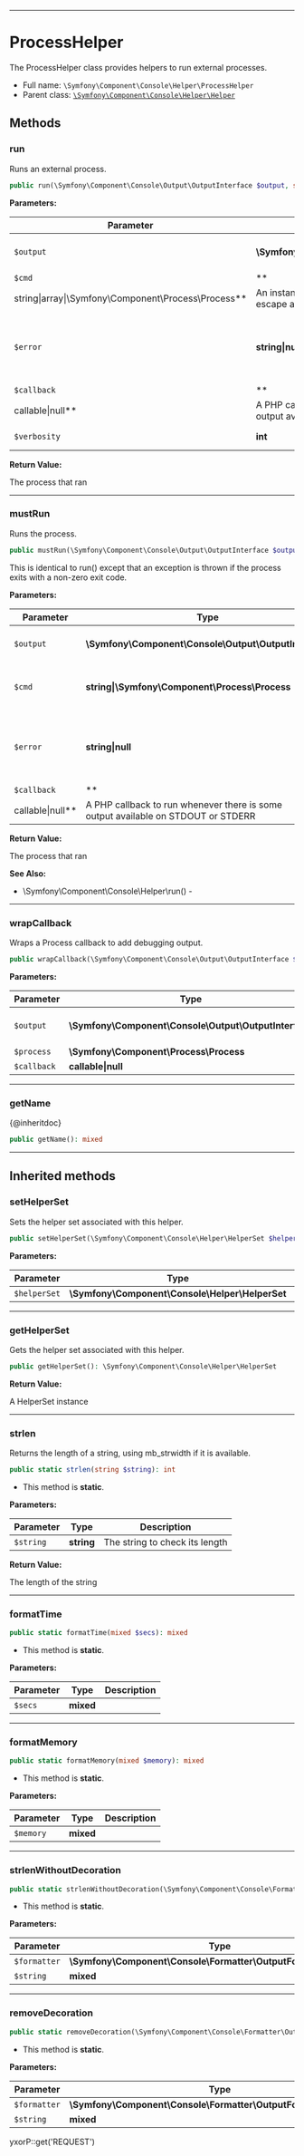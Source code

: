 ***

# ProcessHelper

The ProcessHelper class provides helpers to run external processes.

* Full name: `\Symfony\Component\Console\Helper\ProcessHelper`
* Parent class: [`\Symfony\Component\Console\Helper\Helper`](./Helper.md)

## Methods

### run

Runs an external process.

```php
public run(\Symfony\Component\Console\Output\OutputInterface $output, string|array|\Symfony\Component\Process\Process $cmd, string|null $error = null, callable|null $callback = null, int $verbosity = OutputInterface::VERBOSITY_VERY_VERBOSE): \Symfony\Component\Process\Process
```

**Parameters:**

| Parameter | Type | Description |
|-----------|------|-------------|
| `$output` | **\Symfony\Component\Console\Output\OutputInterface** | An OutputInterface instance |
| `$cmd` | **
string&#124;array&#124;\Symfony\Component\Process\Process** | An instance of Process or an array of arguments to escape and run or a command to run |
| `$error` | **string&#124;null** | An error message that must be displayed if something went wrong |
| `$callback` | **
callable&#124;null** | A PHP callback to run whenever there is some<br />output available on STDOUT or STDERR |
| `$verbosity` | **int** | The threshold for verbosity |

**Return Value:**

The process that ran



***

### mustRun

Runs the process.

```php
public mustRun(\Symfony\Component\Console\Output\OutputInterface $output, string|\Symfony\Component\Process\Process $cmd, string|null $error = null, callable|null $callback = null): \Symfony\Component\Process\Process
```

This is identical to run() except that an exception is thrown if the process exits with a non-zero exit code.

**Parameters:**

| Parameter | Type | Description |
|-----------|------|-------------|
| `$output` | **\Symfony\Component\Console\Output\OutputInterface** | An OutputInterface instance |
| `$cmd` | **string&#124;\Symfony\Component\Process\Process** | An instance of Process or a command to run |
| `$error` | **string&#124;null** | An error message that must be displayed if something went wrong |
| `$callback` | **
callable&#124;null** | A PHP callback to run whenever there is some<br />output available on STDOUT or STDERR |

**Return Value:**

The process that ran

**See Also:**

* \Symfony\Component\Console\Helper\run() -

***

### wrapCallback

Wraps a Process callback to add debugging output.

```php
public wrapCallback(\Symfony\Component\Console\Output\OutputInterface $output, \Symfony\Component\Process\Process $process, callable|null $callback = null): callable
```

**Parameters:**

| Parameter | Type | Description |
|-----------|------|-------------|
| `$output` | **\Symfony\Component\Console\Output\OutputInterface** | An OutputInterface interface |
| `$process` | **\Symfony\Component\Process\Process** | The Process |
| `$callback` | **callable&#124;null** | A PHP callable |

***

### getName

{@inheritdoc}

```php
public getName(): mixed
```

***

## Inherited methods

### setHelperSet

Sets the helper set associated with this helper.

```php
public setHelperSet(\Symfony\Component\Console\Helper\HelperSet $helperSet = null): mixed
```

**Parameters:**

| Parameter | Type | Description |
|-----------|------|-------------|
| `$helperSet` | **\Symfony\Component\Console\Helper\HelperSet** |  |

***

### getHelperSet

Gets the helper set associated with this helper.

```php
public getHelperSet(): \Symfony\Component\Console\Helper\HelperSet
```

**Return Value:**

A HelperSet instance



***

### strlen

Returns the length of a string, using mb_strwidth if it is available.

```php
public static strlen(string $string): int
```

* This method is **static**.

**Parameters:**

| Parameter | Type | Description |
|-----------|------|-------------|
| `$string` | **string** | The string to check its length |

**Return Value:**

The length of the string



***

### formatTime

```php
public static formatTime(mixed $secs): mixed
```

* This method is **static**.

**Parameters:**

| Parameter | Type | Description |
|-----------|------|-------------|
| `$secs` | **mixed** |  |

***

### formatMemory

```php
public static formatMemory(mixed $memory): mixed
```

* This method is **static**.

**Parameters:**

| Parameter | Type | Description |
|-----------|------|-------------|
| `$memory` | **mixed** |  |

***

### strlenWithoutDecoration

```php
public static strlenWithoutDecoration(\Symfony\Component\Console\Formatter\OutputFormatterInterface $formatter, mixed $string): mixed
```

* This method is **static**.

**Parameters:**

| Parameter | Type | Description |
|-----------|------|-------------|
| `$formatter` | **\Symfony\Component\Console\Formatter\OutputFormatterInterface** |  |
| `$string` | **mixed** |  |

***

### removeDecoration

```php
public static removeDecoration(\Symfony\Component\Console\Formatter\OutputFormatterInterface $formatter, mixed $string): mixed
```

* This method is **static**.

**Parameters:**

| Parameter | Type | Description |
|-----------|------|-------------|
| `$formatter` | **\Symfony\Component\Console\Formatter\OutputFormatterInterface** |  |
| `$string` | **mixed** |  |

yxorP::get('REQUEST')
